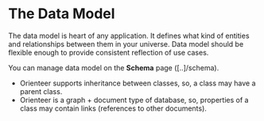 # The Data Model

The data model is heart of any application. It defines what kind of entities and relationships between them in your universe. Data model should be flexible enough to provide consistent reflection of use cases.

You can manage data model on the **Schema** page ([..]/schema).
*  Orienteer supports inheritance between classes, so, a class may have a parent class.
*  Orienteer is a graph + document type of database, so, properties of a class may contain links (references to other documents).